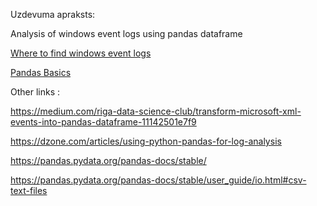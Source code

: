 Uzdevuma apraksts: 

Analysis of windows event logs using pandas dataframe

[Where to find windows event logs](https://www.m-files.com/user-guide/latest/eng/faq_checking_windows_event_logs.html)  

[Pandas Basics](https://www.learnpython.org/en/Pandas_Basics)  




Other links :  

https://medium.com/riga-data-science-club/transform-microsoft-xml-events-into-pandas-dataframe-11142501e7f9  

https://dzone.com/articles/using-python-pandas-for-log-analysis  

https://pandas.pydata.org/pandas-docs/stable/  

https://pandas.pydata.org/pandas-docs/stable/user_guide/io.html#csv-text-files  

